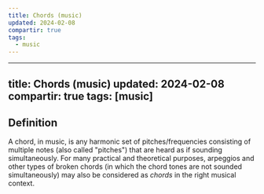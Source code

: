 ```yaml
---
title: Chords (music)
updated: 2024-02-08
compartir: true
tags:
  - music
---
```

---
title: Chords (music)
updated: 2024-02-08
compartir: true
tags: [music]
---

## Definition

A chord, in music, is any harmonic set of pitches/frequencies consisting of multiple notes (also called "pitches") that are heard as if sounding simultaneously. For many practical and theoretical purposes, arpeggios and other types of broken chords (in which the chord tones are not sounded simultaneously) may also be considered as _chords_ in the right musical context.
